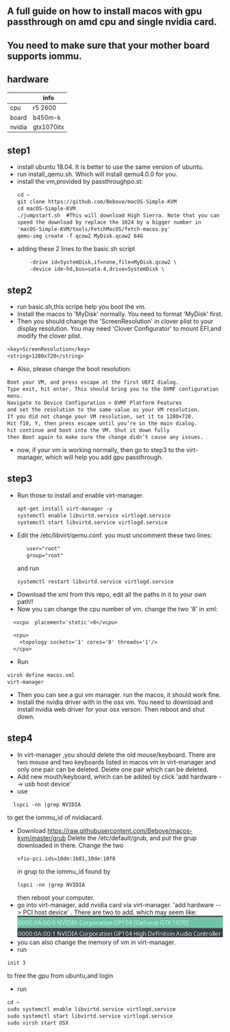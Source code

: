 ## A full guide on how to install macos with gpu passthrough on amd cpu and single nvidia card.
## You need to make sure that your mother board supports iommu.
## hardware

|      |  info                                              |
| -------- | ----------------------------------------------------- |
| cpu | r5 2600                 |
| board | b450m-k            |
| nvidia | gtx1070itx          |

## 
## step1
* install ubuntu 18.04. It is better to use the same version of ubuntu.
* run install_qemu.sh. Which will install qemu4.0.0 for you.
* install the vm,provided by passthroughpo.st:
    ```text
    cd ~
    git clone https://github.com/Bebove/macOS-Simple-KVM
    cd macOS-Simple-KVM
    ./jumpstart.sh  #This will download High Sierra. Note that you can speed the download by replace the 1024 by a bigger number in  'macOS-Simple-KVM/tools/FetchMacOS/fetch-macos.py'
    qemu-img create -f qcow2 MyDisk.qcow2 64G
    ```
* adding these 2 lines to the  basic.sh script
     ```text
         -drive id=SystemDisk,if=none,file=MyDisk.qcow2 \
         -device ide-hd,bus=sata.4,drive=SystemDisk \
     ```
## 
## step2
* run basic.sh,this scripe help you boot the vm.
* Install the macos to 'MyDisk' normally. You need to format 'MyDisk' first.
* Then you should change the 'ScreenResolution' in clover plist to your display resolution. You may need 'Clover Configurator' to mount EFI,and modify the clover plist.
```text
<key>ScreenResolution</key>
<string>1280x720</string>
```
* Also, please change the boot resolution: 
```text
Boot your VM, and press escape at the first UEFI dialog. 
Type exit, hit enter. This should bring you to the OVMF configuration menu. 
Navigate to Device Configuration > OVMF Platform Features
and set the resolution to the same value as your VM resolution. 
If you did not change your VM resolution, set it to 1280×720. 
Hit f10, Y, then press escape until you’re in the main dialog. 
hit continue and boot into the VM. Shut it down fully
then Boot again to make sure the change didn’t cause any issues.
```
* now, if your vm is working normally, then go to step3 to the virt-manager, which will help you add gpu passthrough.


## 
## step3
* Run those to install and enable virt-manager.
  ```text
  apt-get install virt-manager -y
  systemctl enable libvirtd.service virtlogd.service
  systemctl start libvirtd.service virtlogd.service
  ```
* Edit the /etc/libvirt/qemu.conf. you must uncomment these two lines:
   ```text
      user="root"
      group="root"
   ```
   and run 
   ```text
   systemctl restart libvirtd.service virtlogd.service
   ```
* Download the xml from this repo, edit all the paths in it to your own path!!
* Now you can change the cpu number of vm. change the two '8' in xml:
```text
  <vcpu  placement='static'>8</vcpu>
```
```text
  <cpu>
    <topology sockets='1' cores='8' threads='1'/>
  </cpu>
```
* Run 
 ```text
 virsh define macos.xml
 virt-manager
 ```
* Then you can see a gui vm manager. run the macos, it should work fine.
* Install the nvidia driver with in the osx vm. You need to download and install nvidia web driver for your osx verson. Then reboot and shut down.

## 
## step4
* In virt-manager ,you should delete the old mouse/keyboard. There are two mouse and two keyboards listed in macos vm in virt-manager and only one pair can be deleted. Delete one pair which can be deleted.
* Add new mouth/keyboard, which can be added by click 'add hardware --> usb host device'
* use 
```text
  lspci -nn |grep NVIDIA
```
  to get the iommu_id of nvidiacard. 
* Download https://raw.githubusercontent.com/Bebove/macos-kvm/master/grub
  Delete the /etc/default/grub, and put the grup downloaded in there. Change the two 
  ```text
  vfio-pci.ids=10de:1b81,10de:10f0
  ```
  in grup to the iommu_id found by 
  ```text
  lspci -nn |grep NVIDIA
  ```
  then reboot your computer.
* go into virt-manager, add nvidia card via virt-manager. 'add hardware --> PCI host device' . There are two to add.
 which may seem like:
 ![Image text](https://raw.githubusercontent.com/Bebove/macos-kvm/master/%E5%B1%8F%E5%B9%95%E5%BF%AB%E7%85%A7%202019-05-12%20%E4%B8%8B%E5%8D%889.20.02.png)
* you can also change the memory of vm in virt-manager.
* run 
```text
init 3
```
to free the gpu from ubuntu,and login
* run 
```
cd ~
sudo systemctl enable libvirtd.service virtlogd.service
sudo systemctl start libvirtd.service virtlogd.service
sudo virsh start OSX
```

